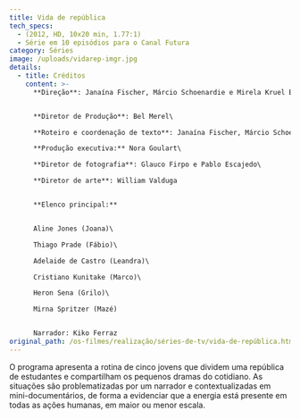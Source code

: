 ```yaml
---
title: Vida de república
tech_specs:
  - (2012, HD, 10x20 min, 1.77:1)
  - Série em 10 episódios para o Canal Futura
category: Séries
image: /uploads/vidarep-imgr.jpg
details:
  - title: Créditos
    content: >-
      **Direção**: Janaína Fischer, Márcio Schoenardie e Mirela Kruel Bilhar


      **Diretor de Produção**: Bel Merel\

      **Roteiro e coordenação de texto**: Janaína Fischer, Márcio Schoenardie e Vicente Moreno\

      **Produção executiva:** Nora Goulart\

      **Diretor de fotografia**: Glauco Firpo e Pablo Escajedo\

      **Diretor de arte**: William Valduga


      **E﻿lenco principal:**


      Aline Jones (Joana)\

      Thiago Prade (Fábio)\

      Adelaide de Castro (Leandra)\

      Cristiano Kunitake (Marco)\

      Heron Sena (Grilo)\

      Mirna Spritzer (Mazé)


      Narrador: Kiko Ferraz
original_path: /os-filmes/realização/séries-de-tv/vida-de-república.html
---
```

O programa apresenta a rotina de cinco jovens que dividem uma república de estudantes e compartilham os pequenos dramas do cotidiano. As situações são problematizadas por um narrador e contextualizadas em mini-documentários, de forma a evidenciar que a energia está presente em todas as ações humanas, em maior ou menor escala.